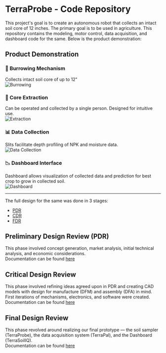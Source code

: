 # TerraProbe - Code Repository

This project's goal is to create an autonomous robot that collects an intact soil core of 12 inches. The primary goal is to be used in agriculture. This repository contains the modeling, motor control, data acquisition, and dashboard code for the same. Below is the product demonstration:

## Product Demonstration

### 🔩 Burrowing Mechanism
Collects intact soil core of up to 12"  
![Burrowing](Documentation/FDR/Gifs/Burrowing.gif)

### 🪫 Core Extraction
Can be operated and collected by a single person. Designed for intuitive use.  
![Extraction](Documentation/FDR/Gifs/Extraction.gif)

### 📊 Data Collection
Slits facilitate depth profiling of NPK and moisture data.  
![Data Collection](Documentation/FDR/Gifs/Data_Collection.gif)

### 📉 Dashboard Interface
Dashboard allows visualization of collected data and prediction for best crop to grow in collected soil.  
![Dashboard](Documentation/FDR/Gifs/Dashboard.gif)

---

The full design for the same was done in 3 stages:

- [PDR](#preliminary-design-review)
- [CDR](#critical-design-review)
- [FDR](#final-design-review)

## Preliminary Design Review (PDR)
This phase involved concept generation, market analysis, initial technical analysis, and economic considerations.  
Documentation can be found [here](Documentation/PDR)

## Critical Design Review
This phase involved refining ideas agreed upon in PDR and creating CAD models with design for manufacture (DFM) and assembly (DFA) in mind. First iterations of mechanisms, electronics, and software were created.  
Documentation can be found [here](Documentation/CDR)

## Final Design Review
This phase revolved around realizing our final prototype — the soil sampler (TerraProbe), the data acquisition system (TerraPal), and the Dashboard (TerraSoilIQ).  
Documentation can be found [here](Documentation/FDR)